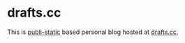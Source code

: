 # drafts.cc

This is [publi-static](http://github.com/dreikanter/public-static) based personal blog hosted at [drafts.cc](http://drafts.cc).
